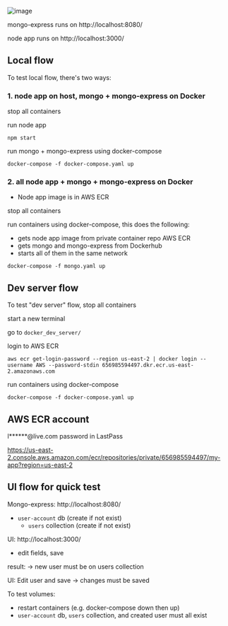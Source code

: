 ![image](https://user-images.githubusercontent.com/14609656/130365730-d9a819ee-21bd-460d-acf7-234f212bb3bb.png)


mongo-express runs on
http://localhost:8080/

node app runs on
http://localhost:3000/


## Local flow
To test local flow, there's two ways:
### 1. node app on host, mongo + mongo-express on Docker

stop all containers

run node app
```
npm start
```

run mongo + mongo-express using docker-compose
```
docker-compose -f docker-compose.yaml up
```

### 2. all node app + mongo + mongo-express on Docker
- Node app image is in AWS ECR

stop all containers

run containers using docker-compose, this does the following:
- gets node app image from private container repo AWS ECR
- gets mongo and mongo-express from Dockerhub
- starts all of them in the same network
```
docker-compose -f mongo.yaml up
```

## Dev server flow

To test "dev server" flow,
stop all containers

start a new terminal

go to `docker_dev_server/`

login to AWS ECR
```
aws ecr get-login-password --region us-east-2 | docker login --username AWS --password-stdin 656985594497.dkr.ecr.us-east-2.amazonaws.com
```

run containers using docker-compose
```
docker-compose -f docker-compose.yaml up
```


## AWS ECR account
l******@live.com
password in LastPass

https://us-east-2.console.aws.amazon.com/ecr/repositories/private/656985594497/my-app?region=us-east-2


## UI flow for quick test

Mongo-express: http://localhost:8080/
- `user-account` db (create if not exist)
    - `users` collection (create if not exist)

UI: http://localhost:3000/
- edit fields, save

result:
-> new user must be on users collection

UI: Edit user and save
-> changes must be saved

To test volumes:
- restart containers (e.g. docker-compose down then up)
- `user-account` db, `users` collection, and created user must all exist
